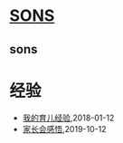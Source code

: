 # [SONS](https://wongoo.github.io/sons)

## sons
# 经验
* [我的育儿经验](/shutu/2018/20180112-experience-on-children-education),2018-01-12
* [家长会感悟](/shutu/2019/20191012-inspiration-of-parents-meeting),2019-10-12
